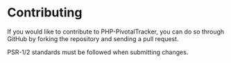 # Contributing
If you would like to contribute to PHP-PivotalTracker, you can do so through GitHub by forking the repository and
sending a pull request.

PSR-1/2 standards must be followed when submitting changes.